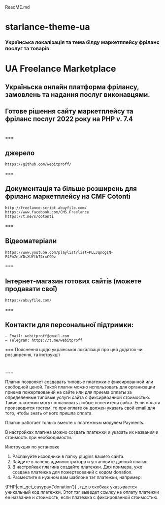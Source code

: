 ReadME.md
# starlance-theme-ua
### Українська локалізація та тема білду маркетплейсу фріланс послуг та товарів
# UA Freelance Marketplace
## Україньска онлайн платформа фрілансу, замовлень та надання послуг виконавцями. 
## Готове рішення сайту маркетплейсу та фріланс послуг 2022 року на PHP v. 7.4
# 


===
## джерело
	https://github.com/webitproff/
===
## Документація та більше розширень для фріланс маркетплейсу на CMF Cotonti
	http://freelance-script.abuyfile.com/
	https://www.facebook.com/CMS.Freelance
	https://t.me/s/cotonti
===
## Вiдеоматеріали
	https://www.youtube.com/playlist?list=PLLJqscgzN-F4PmZnbYDsXUYfbT4rxC9Dz
===
## Інтернет-магазин готових сайтів (можете продавати свої)
	https://abuyfile.com/
===
## Контакти для персональної підтримки:
	— Email: webitproff@gmail.com
	— Telegram: https://t.me/webitproff
===
Пояснення щодо української локалізації про цей додаток чи розширення, та інструкції 

# 
===

Плагин позволяет создавать типовые платежки с фиксированной или свободной ценой. Такой плагин можно использовать для организации приема пожертвований на сайте или для приема оплаты за определенные типовые услуги сайта с фиксирвоанной стоимостью. Такие платежки могут оплачивать любые посетители сайта. Если оплата производится гостем, то при оплате он должен указать свой email для того, чтобы знать от кого пришла оплата.

Плагин работает только вместе с платежным модулем Payments.

В настройках плагина можно создать платежки и указать их названия и стоимость при необходимости.

 

Инструкция по установке

1. Распакуйте исходники в папку plugins вашего сайта.
2. Зайдите в панель администратора и установите данный плагин.
3. В настройках плагина создайте платежки. Для примера, уже создана платежка для пожертвований с кодом donation. 
4. Разместите в нужном вам шаблоне тэг платежки, например:

{PHP|cot_get_easypay('donation')}
, где в скобках указывается уникальный код платежки. Этот тэг выведет ссылку на оплату платежки ее название и стоимость, если платежка с фиксированной стоимостью.
